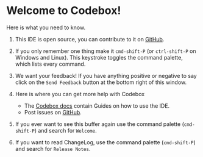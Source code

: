 # Welcome to Codebox!

Here is what you need to know.

1. This IDE is open source, you can contribute to it on [GitHub](https://github.com/code-box/codebox).

2. If you only remember one thing make it `cmd-shift-P` (or `ctrl-shift-P` on Windows and Linux). This keystroke toggles
   the command palette, which lists every command.

3. We want your feedback! If you have anything positive or negative to say click
   on the `Send Feedback` button at the bottom right of this window.

4. Here is where you can get more help with Codebox
   * The [Codebox docs](http://help.codebox.io/) contain Guides on how to use the IDE.
   * Post issues on [GitHub](https://github.com/FriendCode/codebox/issues).

5. If you ever want to see this buffer again use the command palette
   (`cmd-shift-P`) and search for `Welcome`.

6. If you want to read ChangeLog, use the command palette
   (`cmd-shift-P`) and search for `Release Notes`.